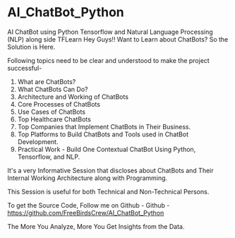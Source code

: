 # AI_ChatBot_Python
AI ChatBot using Python Tensorflow and Natural Language Processing (NLP) along side TFLearn
Hey Guys!! Want to Learn about ChatBots? So the Solution is Here.


Following topics need to be clear and understood to make the project successful-
1. What are ChatBots?
2. What ChatBots Can Do?
3. Architecture and Working of ChatBots
4. Core Processes of ChatBots
5. Use Cases of ChatBots
6. Top Healthcare ChatBots
7. Top Companies that Implement ChatBots in Their Business.
8. Top Platforms to Build ChatBots and Tools used in ChatBot Development.
9. Practical Work - Build One Contextual ChatBot Using Python, Tensorflow, and NLP.

It's a very Informative Session that discloses about ChatBots and Their Internal Working Architecture along with Programming.

This Session is useful for both Technical and Non-Technical Persons.

To get the Source Code, Follow me on Github -
Github - https://github.com/FreeBirdsCrew/AI_ChatBot_Python

The More You Analyze, More You Get Insights from the Data.
